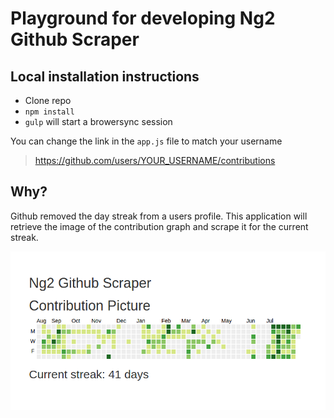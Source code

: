 # Playground for developing Ng2 Github Scraper

## Local installation instructions

- Clone repo
- `npm install`
- `gulp` will start a browersync session

You can change the link in the `app.js` file to match your username
>https://github.com/users/YOUR_USERNAME/contributions

## Why?

Github removed the day streak from a users profile. This application will retrieve the image of the contribution graph and scrape it for the current streak.

![alt text](./github-scraper-example.png "Example")
